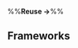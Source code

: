 <link rel="stylesheet" href="{{baseUrl}}/css/textbook.css">

<div class="website-content">

%%**Reuse &rarr;**%%

## Frameworks

<div id="main">

<include src="what/embed.md" />
<include src="frameworksVsLibraries/embed.md" />

</div>

</div>
